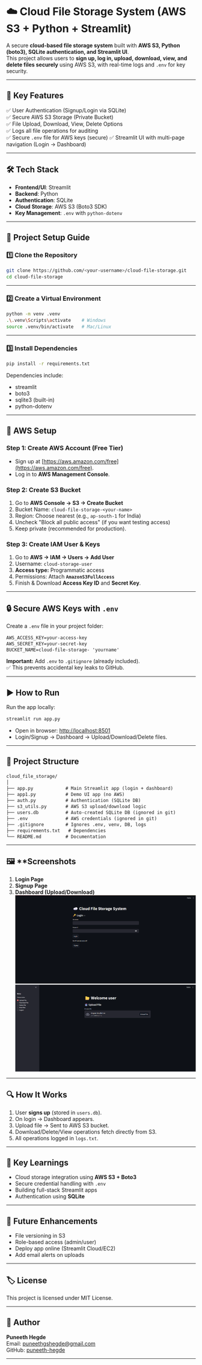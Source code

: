 # ☁️ Cloud File Storage System (AWS S3 + Python + Streamlit)

A secure **cloud-based file storage system** built with **AWS S3, Python (boto3), SQLite authentication, and Streamlit UI**.  
This project allows users to **sign up, log in, upload, download, view, and delete files securely** using AWS S3, with real-time logs and `.env` for key security.

---

## 🔑 **Key Features**
✅ User Authentication (Signup/Login via SQLite)  
✅ Secure AWS S3 Storage (Private Bucket)  
✅ File Upload, Download, View, Delete Options  
✅ Logs all file operations for auditing  
✅ Secure `.env` file for AWS keys (secure) 
✅ Streamlit UI with multi-page navigation (Login → Dashboard)  

---

## 🛠️ **Tech Stack**
- **Frontend/UI**: Streamlit
- **Backend**: Python
- **Authentication**: SQLite
- **Cloud Storage**: AWS S3 (Boto3 SDK)
- **Key Management**: `.env` with `python-dotenv`

---

## 🚀 **Project Setup Guide**

### 1️⃣ **Clone the Repository**
```bash
git clone https://github.com/<your-username>/cloud-file-storage.git
cd cloud-file-storage
```

---

### 2️⃣ **Create a Virtual Environment**
```bash
python -m venv .venv
.\.venv\Scripts\activate    # Windows
source .venv/bin/activate   # Mac/Linux
```

---

### 3️⃣ **Install Dependencies**
```bash
pip install -r requirements.txt
```

Dependencies include:
- streamlit  
- boto3  
- sqlite3 (built-in)  
- python-dotenv  

---

## 🔧 **AWS Setup**

### Step 1: Create AWS Account (Free Tier)
- Sign up at [https://aws.amazon.com/free](https://aws.amazon.com/free).
- Log in to **AWS Management Console**.

### Step 2: Create S3 Bucket
1. Go to **AWS Console → S3 → Create Bucket**  
2. Bucket Name: `cloud-file-storage-<your-name>`  
3. Region: Choose nearest (e.g., `ap-south-1` for India)  
4. Uncheck "Block all public access" (if you want testing access)  
5. Keep private (recommended for production).  

### Step 3: Create IAM User & Keys
1. Go to **AWS → IAM → Users → Add User**
2. Username: `cloud-storage-user`
3. **Access type:** Programmatic access
4. Permissions: Attach **`AmazonS3FullAccess`**
5. Finish & Download **Access Key ID** and **Secret Key**.

---

## 🔒 **Secure AWS Keys with `.env`**
Create a `.env` file in your project folder:
```
AWS_ACCESS_KEY=your-access-key
AWS_SECRET_KEY=your-secret-key
BUCKET_NAME=cloud-file-storage- 'yourname'
```

**Important:** Add `.env` to `.gitignore` (already included).  
✅ This prevents accidental key leaks to GitHub.

---

## ▶️ **How to Run**
Run the app locally:
```bash
streamlit run app.py
```
- Open in browser: [http://localhost:8501](http://localhost:8501)  
- Login/Signup → Dashboard → Upload/Download/Delete files.

---

## 📂 **Project Structure**
```
cloud_file_storage/
│
├── app.py            # Main Streamlit app (login + dashboard)
├── app1.py           # Demo UI app (no AWS)
├── auth.py           # Authentication (SQLite DB)
├── s3_utils.py       # AWS S3 upload/download logic
├── users.db          # Auto-created SQLite DB (ignored in git)
├── .env              # AWS credentials (ignored in git)
├── .gitignore        # Ignores .env, venv, DB, logs
├── requirements.txt   # Dependencies
└── README.md         # Documentation
```

---

## 🖼️ **Screenshots 
1. **Login Page**  
2. **Signup Page**  
3. **Dashboard (Upload/Download)**  
![Login Page](https://github.com/puneeth-hegde/cloud_file_storage/blob/main/image.png)
![Dashboard](https://github.com/puneeth-hegde/cloud_file_storage/blob/main/image2.png)
---

## 🔍 **How It Works**
1. User **signs up** (stored in `users.db`).
2. On login → Dashboard appears.
3. Upload file → Sent to AWS S3 bucket.
4. Download/Delete/View operations fetch directly from S3.
5. All operations logged in `logs.txt`.


---

## 📌 **Key Learnings**
- Cloud storage integration using **AWS S3 + Boto3**
- Secure credential handling with `.env`
- Building full-stack Streamlit apps
- Authentication using **SQLite**

---

## 🔮 **Future Enhancements**
- File versioning in S3
- Role-based access (admin/user)
- Deploy app online (Streamlit Cloud/EC2)
- Add email alerts on uploads

---

## 🏷️ **License**
This project is licensed under MIT License.

---

## 👤 **Author**
**Puneeth Hegde**  
Email: puneethgshegde@gmail.com  
GitHub: [puneeth-hegde](https://github.com/puneeth-hegde)

---

